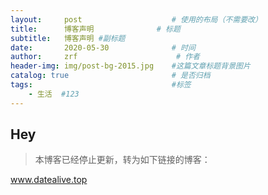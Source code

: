 ```yaml
---
layout:     post                    # 使用的布局（不需要改）
title:      博客声明              # 标题 
subtitle:   博客声明 #副标题
date:       2020-05-30              # 时间
author:     zrf                      # 作者
header-img: img/post-bg-2015.jpg    #这篇文章标题背景图片
catalog: true                       # 是否归档
tags:                               #标签
    - 生活  #123
---
```


## Hey
>本博客已经停止更新，转为如下链接的博客：

www.datealive.top
